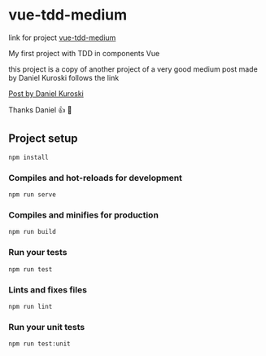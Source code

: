 # vue-tdd-medium

link for project [vue-tdd-medium](https://petersonfonsec.github.io/Vue_Tdd/)

My first project with TDD in components Vue

this project is a copy of another project of a very good medium post made by Daniel Kuroski follows the link 

[Post by Daniel Kuroski](https://medium.com/magnetis-backstage/fazendo-uma-aplica%C3%A7%C3%A3o-em-vue-js-com-tdd-um-guia-extensivo-para-quem-quer-aprender-parte-1-d9952be6a29)

Thanks Daniel :+1: :pray:

## Project setup
```
npm install
```

### Compiles and hot-reloads for development
```
npm run serve
```

### Compiles and minifies for production
```
npm run build
```

### Run your tests
```
npm run test
```

### Lints and fixes files
```
npm run lint
```

### Run your unit tests
```
npm run test:unit
```
